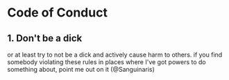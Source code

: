 # Code of Conduct
## 1. Don't be a dick
or at least try to not be a dick and actively cause harm to others.
if you find somebody violating these rules in places where I've got powers to do something about, point me out on it (@Sanguinaris)
